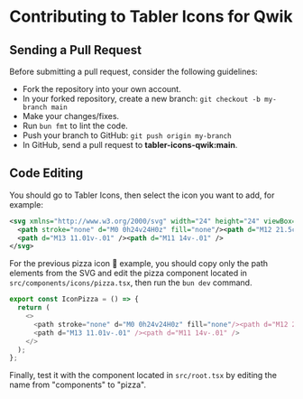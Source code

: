 # Contributing to Tabler Icons for Qwik

## Sending a Pull Request

Before submitting a pull request, consider the following guidelines:

- Fork the repository into your own account.
- In your forked repository, create a new branch: `git checkout -b my-branch main`
- Make your changes/fixes.
- Run `bun fmt` to lint the code.
- Push your branch to GitHub: `git push origin my-branch`
- In GitHub, send a pull request to **tabler-icons-qwik:main**.

## Code Editing

You should go to Tabler Icons, then select the icon you want to add, for example:

```xml
<svg xmlns="http://www.w3.org/2000/svg" width="24" height="24" viewBox="0 0 24 24" fill="none" stroke="currentColor" stroke-width="2" stroke-linecap="round" stroke-linejoin="round" class="icon icon-tabler icons-tabler-outline icon-tabler-pizza">
  <path stroke="none" d="M0 0h24v24H0z" fill="none"/><path d="M12 21.5c-3.04 0 -5.952 -.714 -8.5 -1.983l8.5 -16.517l8.5 16.517a19.09 19.09 0 0 1 -8.5 1.983z" /><path d="M5.38 15.866a14.94 14.94 0 0 0 6.815 1.634a14.944 14.944 0 0 0 6.502 -1.479" />
  <path d="M13 11.01v-.01" /><path d="M11 14v-.01" />
</svg>
```

For the previous pizza icon 🍕 example, you should copy only the path elements from the SVG and edit the pizza component located in `src/components/icons/pizza.tsx`, then run the `bun dev` command.

```typescript
export const IconPizza = () => {
  return (
    <>
      <path stroke="none" d="M0 0h24v24H0z" fill="none"/><path d="M12 21.5c-3.04 0 -5.952 -.714 -8.5 -1.983l8.5 -16.517l8.5 16.517a19.09 19.09 0 0 1 -8.5 1.983z" /><path d="M5.38 15.866a14.94 14.94 0 0 0 6.815 1.634a14.944 14.944 0 0 0 6.502 -1.479" />
      <path d="M13 11.01v-.01" /><path d="M11 14v-.01" />
    </>
  );
};
```

Finally, test it with the component located in `src/root.tsx` by editing the name from "components" to "pizza".
